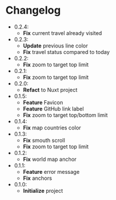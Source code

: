 # Changelog

- 0.2.4:
  - **Fix** current travel already visited
- 0.2.3:
  - **Update** previous line color
  - **Fix** travel status compared to today
- 0.2.2:
  - **Fix** zoom to target top limit
- 0.2.1:
  - **Fix** zoom to target top limit
- 0.2.0:
  - **Refact** to Nuxt project
- 0.1.5:
  - **Feature** Favicon
  - **Feature** GitHub link label
  - **Fix** zoom to target top/bottom limit
- 0.1.4:
  - **Fix** map countries color
- 0.1.3:
  - **Fix** smouth scroll
  - **Fix** zoom to target top limit
- 0.1.2:
  - **Fix** world map anchor
- 0.1.1:
  - **Feature** error message
  - **Fix** anchors
- 0.1.0:
  - **Initialize** project
